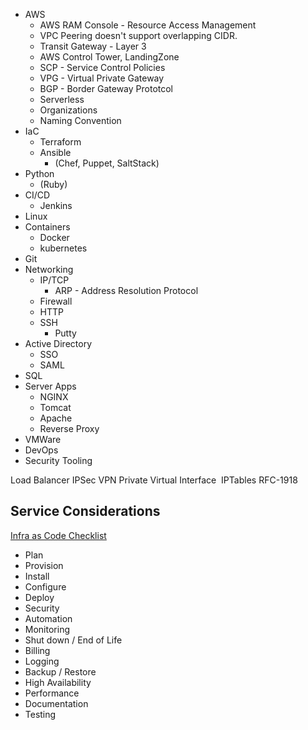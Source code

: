 * AWS
  * AWS RAM Console - Resource Access Management
  * VPC Peering doesn't support overlapping CIDR.
  * Transit Gateway - Layer 3
  * AWS Control Tower, LandingZone
  * SCP - Service Control Policies
  * VPG - Virtual Private Gateway
  * BGP - Border Gateway Prototcol
  * Serverless
  * Organizations
  * Naming Convention
* IaC
  * Terraform
  * Ansible 
    * (Chef, Puppet, SaltStack)
* Python
  * (Ruby)
* CI/CD
  * Jenkins
* Linux
* Containers
  * Docker
  * kubernetes
* Git
* Networking
  * IP/TCP
    * ARP - Address Resolution Protocol
  * Firewall
  * HTTP
  * SSH
    * Putty  
* Active Directory
  * SSO
  * SAML
* SQL
* Server Apps
  * NGINX
  * Tomcat
  * Apache
  * Reverse Proxy
* VMWare
* DevOps
* Security Tooling

Load Balancer
IPSec VPN
Private Virtual Interface 
IPTables
RFC-1918

## Service Considerations
[Infra as Code Checklist](https://www.youtube.com/watch?v=jiWRTuF4yXk)
* Plan
* Provision
* Install
* Configure
* Deploy
* Security
* Automation
* Monitoring
* Shut down / End of Life
* Billing
* Logging
* Backup / Restore
* High Availability
* Performance
* Documentation
* Testing


